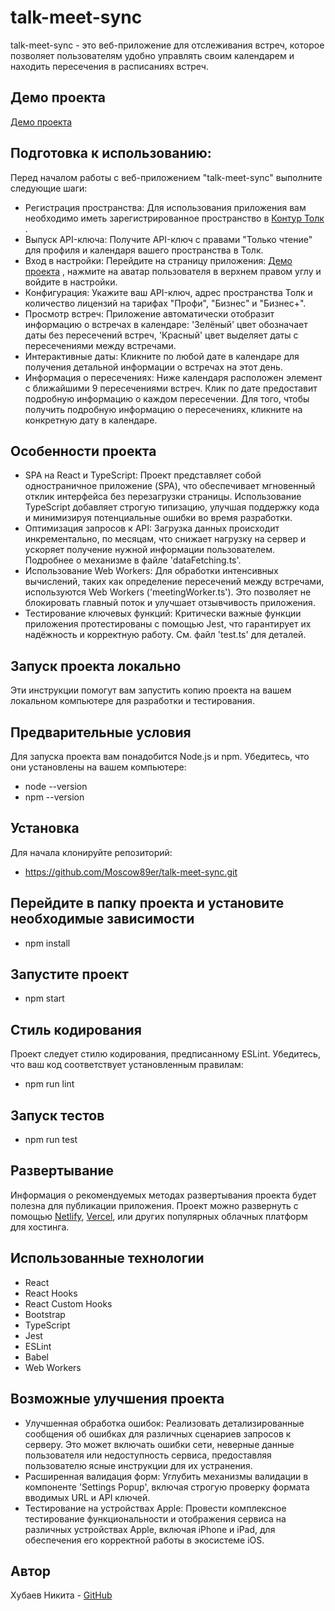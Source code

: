 # talk-meet-sync
talk-meet-sync - это веб-приложение для отслеживания встреч, которое позволяет пользователям удобно управлять своим календарем и находить пересечения в расписаниях встреч.

## Демо проекта
[Демо проекта](https://moscow89er.github.io/talk-meet-sync/)

## Подготовка к использованию:
Перед началом работы с веб-приложением "talk-meet-sync" выполните следующие шаги:
- Регистрация пространства: Для использования приложения вам необходимо иметь зарегистрированное пространство в [Контур Толк](https://kontur.ru/talk) .
- Выпуск API-ключа: Получите API-ключ с правами "Только чтение" для профиля и календаря вашего пространства в Толк.
- Вход в настройки: Перейдите на страницу приложения: [Демо проекта](https://moscow89er.github.io/talk-meet-sync/) , нажмите на аватар пользователя в верхнем правом углу и войдите в настройки.
- Конфигурация: Укажите ваш API-ключ, адрес пространства Толк и количество лицензий на тарифах "Профи", "Бизнес" и "Бизнес+".
- Просмотр встреч: Приложение автоматически отобразит информацию о встречах в календаре: 'Зелёный' цвет обозначает даты без пересечений встреч, 'Красный' цвет выделяет даты с пересечениями между встречами.
- Интерактивные даты: Кликните по любой дате в календаре для получения детальной информации о встречах на этот день.
- Информация о пересечениях: Ниже календаря расположен элемент с ближайшими 9 пересечениями встреч. Клик по дате предоставит подробную информацию о каждом пересечении. Для того, чтобы получить подробную информацию о пересечениях, кликните на конкретную дату в календаре.

## Особенности проекта
- SPA на React и TypeScript: Проект представляет собой одностраничное приложение (SPA), что обеспечивает мгновенный отклик интерфейса без перезагрузки страницы. Использование TypeScript добавляет строгую типизацию, улучшая поддержку кода и минимизируя потенциальные ошибки во время разработки.
- Оптимизация запросов к API: Загрузка данных происходит инкрементально, по месяцам, что снижает нагрузку на сервер и ускоряет получение нужной информации пользователем. Подробнее о механизме в файле 'dataFetching.ts'.
- Использование Web Workers: Для обработки интенсивных вычислений, таких как определение пересечений между встречами, используются Web Workers ('meetingWorker.ts'). Это позволяет не блокировать главный поток и улучшает отзывчивость приложения.
- Тестирование ключевых функций: Критически важные функции приложения протестированы с помощью Jest, что гарантирует их надёжность и корректную работу. См. файл 'test.ts' для деталей.

## Запуск проекта локально
Эти инструкции помогут вам запустить копию проекта на вашем локальном компьютере для разработки и тестирования.

## Предварительные условия
Для запуска проекта вам понадобится Node.js и npm. Убедитесь, что они установлены на вашем компьютере:
- node --version
- npm --version

## Установка
Для начала клонируйте репозиторий:
- https://github.com/Moscow89er/talk-meet-sync.git

## Перейдите в папку проекта и установите необходимые зависимости
- npm install

## Запустите проект
- npm start

## Стиль кодирования
Проект следует стилю кодирования, предписанному ESLint. Убедитесь, что ваш код соответствует установленным правилам:
- npm run lint

## Запуск тестов
- npm run test

## Развертывание
Информация о рекомендуемых методах развертывания проекта будет полезна для публикации приложения. Проект можно развернуть с помощью [Netlify](https://www.netlify.com/), [Vercel](https://vercel.com/), или других популярных облачных платформ для хостинга.

## Использованные технологии
- React
- React Hooks
- React Custom Hooks
- Bootstrap
- TypeScript
- Jest
- ESLint
- Babel
- Web Workers

## Возможные улучшения проекта
- Улучшенная обработка ошибок: Реализовать детализированные сообщения об ошибках для различных сценариев запросов к серверу. Это может включать ошибки сети, неверные данные пользователя или недоступность сервиса, предоставляя пользователю ясные инструкции для их устранения.
- Расширенная валидация форм: Углубить механизмы валидации в компоненте 'Settings Popup', включая строгую проверку формата вводимых URL и API ключей.
- Тестирование на устройствах Apple: Провести комплексное тестирование функциональности и отображения сервиса на различных устройствах Apple, включая iPhone и iPad, для обеспечения его корректной работы в экосистеме iOS. 

## Автор
Хубаев Никита - [GitHub](https://github.com/Moscow89er/)